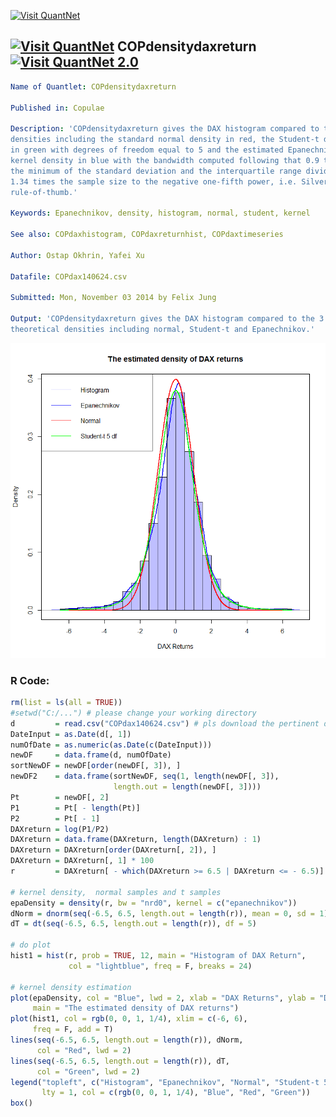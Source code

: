 
[<img src="https://github.com/QuantLet/Styleguide-and-FAQ/blob/master/pictures/banner.png" width="880" alt="Visit QuantNet">](http://quantlet.de/index.php?p=info)

## [<img src="https://github.com/QuantLet/Styleguide-and-Validation-procedure/blob/master/pictures/qloqo.png" alt="Visit QuantNet">](http://quantlet.de/) **COPdensitydaxreturn**[<img src="https://github.com/QuantLet/Styleguide-and-Validation-procedure/blob/master/pictures/QN2.png" width="60" alt="Visit QuantNet 2.0">](http://quantlet.de/d3/ia)

```yaml
Name of Quantlet: COPdensitydaxreturn
 
Published in: Copulae

Description: 'COPdensitydaxreturn gives the DAX histogram compared to the 3 
densities including the standard normal density in red, the Student-t density
in green with degrees of freedom equal to 5 and the estimated Epanechnikov 
kernel density in blue with the bandwidth computed following that 0.9 times 
the minimum of the standard deviation and the interquartile range divided by
1.34 times the sample size to the negative one-fifth power, i.e. Silverman''s
rule-of-thumb.'
  
Keywords: Epanechnikov, density, histogram, normal, student, kernel

See also: COPdaxhistogram, COPdaxreturnhist, COPdaxtimeseries

Author: Ostap Okhrin, Yafei Xu

Datafile: COPdax140624.csv

Submitted: Mon, November 03 2014 by Felix Jung
     
Output: 'COPdensitydaxreturn gives the DAX histogram compared to the 3 
theoretical densities including normal, Student-t and Epanechnikov.'


```

![Picture1](COPdensitydaxreturn.png)

### R Code:
```r
rm(list = ls(all = TRUE))
#setwd("C:/...") # please change your working directory
d         = read.csv("COPdax140624.csv") # pls download the pertinent data set.
DateInput = as.Date(d[, 1])
numOfDate = as.numeric(as.Date(c(DateInput)))
newDF     = data.frame(d, numOfDate)
sortNewDF = newDF[order(newDF[, 3]), ]
newDF2    = data.frame(sortNewDF, seq(1, length(newDF[, 3]),
                       length.out = length(newDF[, 3])))
Pt        = newDF[, 2]
P1        = Pt[ - length(Pt)]
P2        = Pt[ - 1]
DAXreturn = log(P1/P2)
DAXreturn = data.frame(DAXreturn, length(DAXreturn) : 1)
DAXreturn = DAXreturn[order(DAXreturn[, 2]), ]
DAXreturn = DAXreturn[, 1] * 100
r         = DAXreturn[ - which(DAXreturn >= 6.5 | DAXreturn <= - 6.5)]

# kernel density,  normal samples and t samples
epaDensity = density(r, bw = "nrd0", kernel = c("epanechnikov"))
dNorm = dnorm(seq(-6.5, 6.5, length.out = length(r)), mean = 0, sd = 1)
dT = dt(seq(-6.5, 6.5, length.out = length(r)), df = 5)		

# do plot
hist1 = hist(r, prob = TRUE, 12, main = "Histogram of DAX Return", 
             col = "lightblue", freq = F, breaks = 24) 

# kernel density estimation
plot(epaDensity, col = "Blue", lwd = 2, xlab = "DAX Returns", ylab = "Density", 
     main = "The estimated density of DAX returns")
plot(hist1, col = rgb(0, 0, 1, 1/4), xlim = c(-6, 6), 
     freq = F, add = T) 
lines(seq(-6.5, 6.5, length.out = length(r)), dNorm, 
      col = "Red", lwd = 2)
lines(seq(-6.5, 6.5, length.out = length(r)), dT,  
      col = "Green", lwd = 2)
legend("topleft", c("Histogram", "Epanechnikov", "Normal", "Student-t 5 df"),
       lty = 1, col = c(rgb(0, 0, 1, 1/4), "Blue", "Red", "Green"))
box()
```
